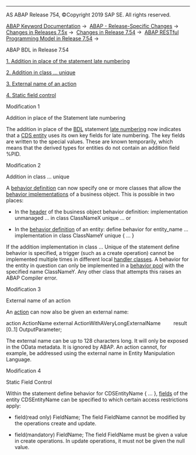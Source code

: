   

* * *

AS ABAP Release 754, ©Copyright 2019 SAP SE. All rights reserved.

[ABAP Keyword Documentation](https://help.sap.com/doc/abapdocu_754_index_htm/7.54/en-US/abenabap.htm) →  [ABAP - Release-Specific Changes](https://help.sap.com/doc/abapdocu_754_index_htm/7.54/en-US/abennews.htm) →  [Changes in Releases 7.5x](https://help.sap.com/doc/abapdocu_754_index_htm/7.54/en-US/abennews-75.htm) →  [Changes in Release 7.54](https://help.sap.com/doc/abapdocu_754_index_htm/7.54/en-US/abennews-754.htm) →  [ABAP RESTful Programming Model in Release 7.54](https://help.sap.com/doc/abapdocu_754_index_htm/7.54/en-US/abennews-754-restful.htm) → 

ABAP BDL in Release 7.54

[1\. Addition in place of the statement late numbering](#!ABAP_MODIFICATION_1@1@)

[2\. Addition in class ... unique](#!ABAP_MODIFICATION_2@2@)

[3\. External name of an action](#!ABAP_MODIFICATION_3@3@)

[4\. Static field control](#!ABAP_MODIFICATION_4@4@)

Modification 1

Addition in place of the Statement late numbering

The addition in place of the [BDL](https://help.sap.com/doc/abapdocu_754_index_htm/7.54/en-US/abenabap_bdl.htm) statement [late numbering](https://help.sap.com/doc/abapdocu_754_index_htm/7.54/en-US/abenbdl_late_numbering.htm) now indicates that a [CDS entity](https://help.sap.com/doc/abapdocu_754_index_htm/7.54/en-US/abencds_entity_glosry.htm "Glossary Entry") uses its own key fields for late numbering. The key fields are written to the special values. These are known temporarily, which means that the derived types for entities do not contain an addition field %PID.

Modification 2

Addition in class ... unique

A [behavior definition](https://help.sap.com/doc/abapdocu_754_index_htm/7.54/en-US/abenbehavior_definition_glosry.htm "Glossary Entry") can now specify one or more classes that allow the [behavior implementations](https://help.sap.com/doc/abapdocu_754_index_htm/7.54/en-US/abenbehavior_implement_glosry.htm "Glossary Entry") of a business object. This is possible in two places:

-   In the [header](https://help.sap.com/doc/abapdocu_754_index_htm/7.54/en-US/abenbdl_implementation.htm) of the business object behavior definition:
    implementation unmanaged ... in class ClassNameX unique ...
    or
    
-   In the [behavior definition](https://help.sap.com/doc/abapdocu_754_index_htm/7.54/en-US/abenabap_behavior_definitions.htm) of an entity:
    define behavior for entity\_name ... implementation in class ClassNameY unique { ... }
    

If the addition implementation in class ... Unique of the statement define behavior is specified, a trigger (such as a create operation) cannot be implemented multiple times in different local [handler classes](https://help.sap.com/doc/abapdocu_754_index_htm/7.54/en-US/abenrpm_handler_class.htm). A behavior for the entity in question can only be implemented in a [behavior pool](https://help.sap.com/doc/abapdocu_754_index_htm/7.54/en-US/abenrpm_global_class.htm) with the specified name ClassNameY. Any other class that attempts this raises an ABAP Compiler error.

Modification 3

External name of an action

An [action](https://help.sap.com/doc/abapdocu_754_index_htm/7.54/en-US/abenbdl_action.htm) can now also be given an external name:

action ActionName external ActionWithAVeryLongExternalName
        result \[0..1\] OutputParameter;

The external name can be up to 128 characters long. It will only be exposed in the OData metadata. It is ignored by ABAP. An action cannot, for example, be addressed using the external name in Entity Manipulation Language.

Modification 4

Static Field Control

Within the statement define behavior for CDSEntityName { ... }, [fields](https://help.sap.com/doc/abapdocu_754_index_htm/7.54/en-US/abenbdl_field.htm) of the entity CDSEntityName can be specified to which certain access restrictions apply:

-   field(read only) FieldName;
    The field FieldName cannot be modified by the operations create and update.
    
-   field(mandatory) FieldName;
    The field FieldName must be given a value in create operations. In update operations, it must not be given the null value.